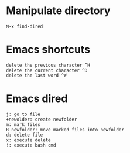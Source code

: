 # Manipulate directory

    M-x find-dired

# Emacs shortcuts

    delete the previous character ^H 
    delete the current character ^D
    delete the last word ^W

# Emacs dired

    j: go to file
    +newolder: create newfolder
    m: mark files
    R newfolder: move marked files into newfolder
    d: delete file
    x: execute delete
    !: execute bash cmd

